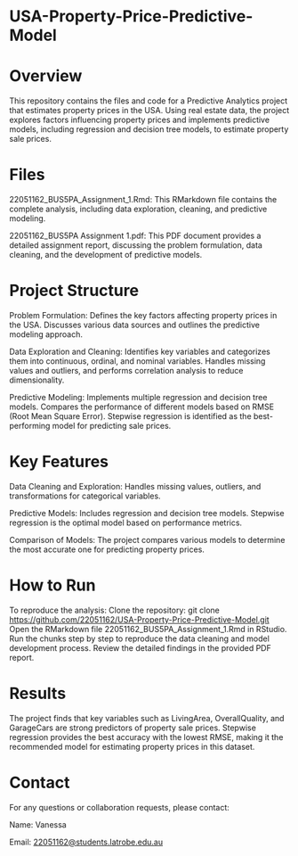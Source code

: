 # USA-Property-Price-Predictive-Model

# Overview
This repository contains the files and code for a Predictive Analytics project that estimates property prices in the USA. Using real estate data, the project explores factors influencing property prices and implements predictive models, including regression and decision tree models, to estimate property sale prices.

# Files
22051162_BUS5PA_Assignment_1.Rmd: This RMarkdown file contains the complete analysis, including data exploration, cleaning, and predictive modeling.

22051162_BUS5PA Assignment 1.pdf: This PDF document provides a detailed assignment report, discussing the problem formulation, data cleaning, and the development of predictive models.

# Project Structure
Problem Formulation:
Defines the key factors affecting property prices in the USA.
Discusses various data sources and outlines the predictive modeling approach.

Data Exploration and Cleaning:
Identifies key variables and categorizes them into continuous, ordinal, and nominal variables.
Handles missing values and outliers, and performs correlation analysis to reduce dimensionality.

Predictive Modeling:
Implements multiple regression and decision tree models.
Compares the performance of different models based on RMSE (Root Mean Square Error).
Stepwise regression is identified as the best-performing model for predicting sale prices.

# Key Features
Data Cleaning and Exploration:
Handles missing values, outliers, and transformations for categorical variables.

Predictive Models:
Includes regression and decision tree models.
Stepwise regression is the optimal model based on performance metrics.

Comparison of Models:
The project compares various models to determine the most accurate one for predicting property prices.

# How to Run
To reproduce the analysis:
Clone the repository:
git clone https://github.com/22051162/USA-Property-Price-Predictive-Model.git
Open the RMarkdown file 22051162_BUS5PA_Assignment_1.Rmd in RStudio.
Run the chunks step by step to reproduce the data cleaning and model development process.
Review the detailed findings in the provided PDF report.

# Results
The project finds that key variables such as LivingArea, OverallQuality, and GarageCars are strong predictors of property sale prices.
Stepwise regression provides the best accuracy with the lowest RMSE, making it the recommended model for estimating property prices in this dataset.

# Contact
For any questions or collaboration requests, please contact:

Name: Vanessa

Email: 22051162@students.latrobe.edu.au
